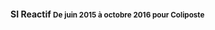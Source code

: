 #### <span class="project">SI Reactif</span> <small><span class="period">De juin 2015 à octobre 2016</span> pour <span class="customer">Coliposte</span></small>
